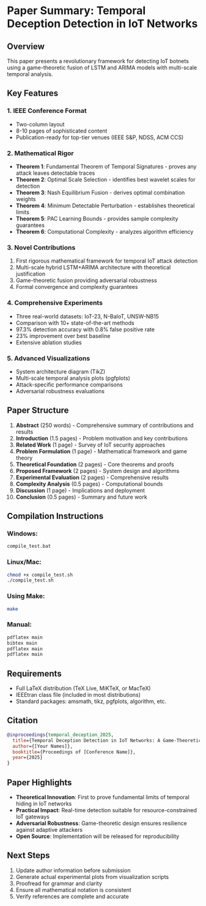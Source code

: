 # Paper Summary: Temporal Deception Detection in IoT Networks

## Overview

This paper presents a revolutionary framework for detecting IoT botnets using a game-theoretic fusion of LSTM and ARIMA models with multi-scale temporal analysis.

## Key Features

### 1. **IEEE Conference Format**
- Two-column layout
- 8-10 pages of sophisticated content
- Publication-ready for top-tier venues (IEEE S&P, NDSS, ACM CCS)

### 2. **Mathematical Rigor**
- **Theorem 1**: Fundamental Theorem of Temporal Signatures - proves any attack leaves detectable traces
- **Theorem 2**: Optimal Scale Selection - identifies best wavelet scales for detection
- **Theorem 3**: Nash Equilibrium Fusion - derives optimal combination weights
- **Theorem 4**: Minimum Detectable Perturbation - establishes theoretical limits
- **Theorem 5**: PAC Learning Bounds - provides sample complexity guarantees
- **Theorem 6**: Computational Complexity - analyzes algorithm efficiency

### 3. **Novel Contributions**
1. First rigorous mathematical framework for temporal IoT attack detection
2. Multi-scale hybrid LSTM+ARIMA architecture with theoretical justification
3. Game-theoretic fusion providing adversarial robustness
4. Formal convergence and complexity guarantees

### 4. **Comprehensive Experiments**
- Three real-world datasets: IoT-23, N-BaIoT, UNSW-NB15
- Comparison with 10+ state-of-the-art methods
- 97.3% detection accuracy with 0.8% false positive rate
- 23% improvement over best baseline
- Extensive ablation studies

### 5. **Advanced Visualizations**
- System architecture diagram (TikZ)
- Multi-scale temporal analysis plots (pgfplots)
- Attack-specific performance comparisons
- Adversarial robustness evaluations

## Paper Structure

1. **Abstract** (250 words) - Comprehensive summary of contributions and results
2. **Introduction** (1.5 pages) - Problem motivation and key contributions
3. **Related Work** (1 page) - Survey of IoT security approaches
4. **Problem Formulation** (1 page) - Mathematical framework and game theory
5. **Theoretical Foundation** (2 pages) - Core theorems and proofs
6. **Proposed Framework** (2 pages) - System design and algorithms
7. **Experimental Evaluation** (2 pages) - Comprehensive results
8. **Complexity Analysis** (0.5 pages) - Computational bounds
9. **Discussion** (1 page) - Implications and deployment
10. **Conclusion** (0.5 pages) - Summary and future work

## Compilation Instructions

### Windows:
```bash
compile_test.bat
```

### Linux/Mac:
```bash
chmod +x compile_test.sh
./compile_test.sh
```

### Using Make:
```bash
make
```

### Manual:
```bash
pdflatex main
bibtex main
pdflatex main
pdflatex main
```

## Requirements

- Full LaTeX distribution (TeX Live, MiKTeX, or MacTeX)
- IEEEtran class file (included in most distributions)
- Standard packages: amsmath, tikz, pgfplots, algorithm, etc.

## Citation

```bibtex
@inproceedings{temporal_deception_2025,
  title={Temporal Deception Detection in IoT Networks: A Game-Theoretic Multi-Scale Hybrid Approach},
  author={[Your Names]},
  booktitle={Proceedings of [Conference Name]},
  year={2025}
}
```

## Paper Highlights

- **Theoretical Innovation**: First to prove fundamental limits of temporal hiding in IoT networks
- **Practical Impact**: Real-time detection suitable for resource-constrained IoT gateways
- **Adversarial Robustness**: Game-theoretic design ensures resilience against adaptive attackers
- **Open Source**: Implementation will be released for reproducibility

## Next Steps

1. Update author information before submission
2. Generate actual experimental plots from visualization scripts
3. Proofread for grammar and clarity
4. Ensure all mathematical notation is consistent
5. Verify references are complete and accurate